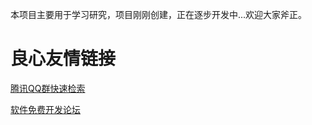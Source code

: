 本项目主要用于学习研究，项目刚刚创建，正在逐步开发中...欢迎大家斧正。


 # 良心友情链接

[腾讯QQ群快速检索](http://u.720life.cn/s/8cf73f7c)

[软件免费开发论坛](http://u.720life.cn/s/bbb01dc0)